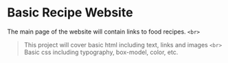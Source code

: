 # Basic Recipe Website

The main page of the website will contain links to food recipes.
`<br>`

> This project will cover basic html including text, links and images
`<br>`
> Basic css including typography, box-model, color, etc.
